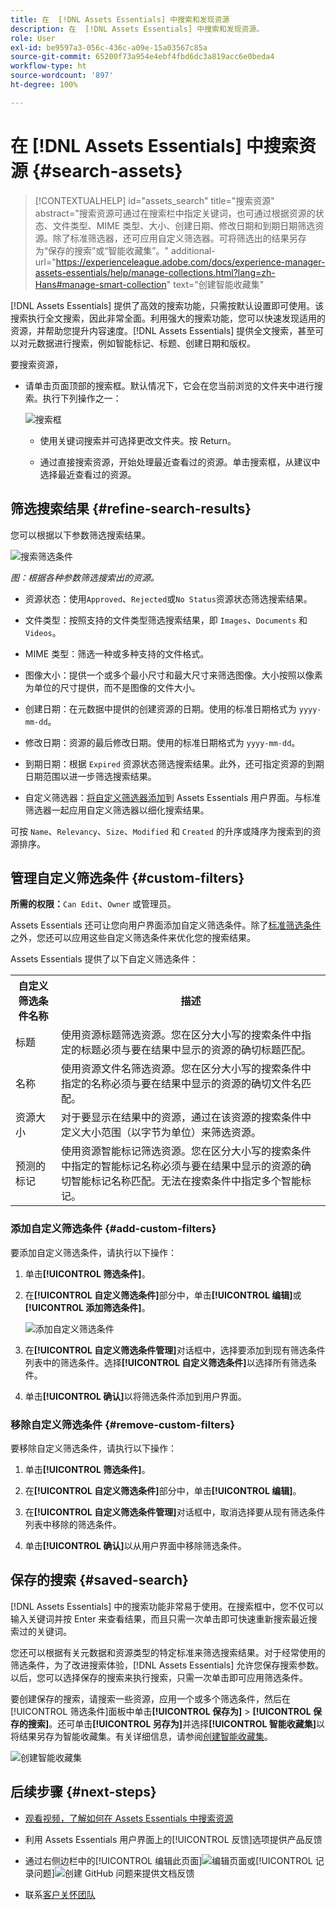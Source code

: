 ```yaml
---
title: 在  [!DNL Assets Essentials] 中搜索和发现资源
description: 在  [!DNL Assets Essentials] 中搜索和发现资源。
role: User
exl-id: be9597a3-056c-436c-a09e-15a03567c85a
source-git-commit: 65200f73a954e4ebf4fbd6dc3a819acc6e0beda4
workflow-type: ht
source-wordcount: '897'
ht-degree: 100%

---
```


# 在 [!DNL Assets Essentials] 中搜索资源 {#search-assets}

>[!CONTEXTUALHELP]
>id="assets_search"
>title="搜索资源"
>abstract="搜索资源可通过在搜索栏中指定关键词，也可通过根据资源的状态、文件类型、MIME 类型、大小、创建日期、修改日期和到期日期筛选资源。除了标准筛选器，还可应用自定义筛选器。可将筛选出的结果另存为“保存的搜索”或“智能收藏集”。"
>additional-url="https://experienceleague.adobe.com/docs/experience-manager-assets-essentials/help/manage-collections.html?lang=zh-Hans#manage-smart-collection" text="创建智能收藏集"

[!DNL Assets Essentials] 提供了高效的搜索功能，只需按默认设置即可使用。该搜索执行全文搜索，因此非常全面。利用强大的搜索功能，您可以快速发现适用的资源，并帮助您提升内容速度。[!DNL Assets Essentials] 提供全文搜索，甚至可以对元数据进行搜索，例如智能标记、标题、创建日期和版权。

要搜索资源，

* 请单击页面顶部的搜索框。默认情况下，它会在您当前浏览的文件夹中进行搜索。执行下列操作之一：

  ![搜索框](assets/search-box.png)

   * 使用关键词搜索并可选择更改文件夹。按 Return。

   * 通过直接搜索资源，开始处理最近查看过的资源。单击搜索框，从建议中选择最近查看过的资源。

## 筛选搜索结果 {#refine-search-results}

您可以根据以下参数筛选搜索结果。

![搜索筛选条件](assets/filters1.png)

*图：根据各种参数筛选搜索出的资源。*

* 资源状态：使用`Approved`、`Rejected`或`No Status`资源状态筛选搜索结果。

* 文件类型：按照支持的文件类型筛选搜索结果，即 `Images`、`Documents` 和 `Videos`。
* MIME 类型：筛选一种或多种支持的文件格式。<!-- TBD:  [supported file formats](/help/using/supported-file-formats.md). -->
* 图像大小：提供一个或多个最小尺寸和最大尺寸来筛选图像。大小按照以像素为单位的尺寸提供，而不是图像的文件大小。
* 创建日期：在元数据中提供的创建资源的日期。使用的标准日期格式为 `yyyy-mm-dd`。
* 修改日期：资源的最后修改日期。使用的标准日期格式为 `yyyy-mm-dd`。

* 到期日期：根据 `Expired` 资源状态筛选搜索结果。此外，还可指定资源的到期日期范围以进一步筛选搜索结果。

* 自定义筛选器：[将自定义筛选器添加](#custom-filters)到 Assets Essentials 用户界面。与标准筛选器一起应用自定义筛选器以细化搜索结果。

可按 `Name`、`Relevancy`、`Size`、`Modified` 和 `Created` 的升序或降序为搜索到的资源排序。

## 管理自定义筛选条件 {#custom-filters}

**所需的权限：**`Can Edit`、`Owner` 或管理员。

Assets Essentials 还可让您向用户界面添加自定义筛选条件。除了[标准筛选条件](#refine-search-results)之外，您还可以应用这些自定义筛选条件来优化您的搜索结果。

Assets Essentials 提供了以下自定义筛选条件：

<table>
    <tbody>
     <tr>
      <th><strong>自定义筛选条件名称</strong></th>
      <th><strong>描述</strong></th>
     </tr>
     <tr>
      <td>标题</td>
      <td>使用资源标题筛选资源。您在区分大小写的搜索条件中指定的标题必须与要在结果中显示的资源的确切标题匹配。</td>
     </tr>
     <tr>
      <td>名称</td>
      <td>使用资源文件名筛选资源。您在区分大小写的搜索条件中指定的名称必须与要在结果中显示的资源的确切文件名匹配。</td>
     </tr>
     <tr>
      <td>资源大小</td>
      <td>对于要显示在结果中的资源，通过在该资源的搜索条件中定义大小范围（以字节为单位）来筛选资源。</td>
     </tr>
     <tr>
      <td>预测的标记</td>
      <td>使用资源智能标记筛选资源。您在区分大小写的搜索条件中指定的智能标记名称必须与要在结果中显示的资源的确切智能标记名称匹配。无法在搜索条件中指定多个智能标记。</td>
     </tr>    
    </tbody>
   </table>

<!--
   You can use a wildcard operator (*) to enable Assets Essentials to display assets in the results that partially match the search criteria. For example, if you define <b>ma*</b> as the search criteria, Assets Essentials displays assets with title, such as, market, marketing, man, manchester, and so on in the results.

   You can use a wildcard operator (*) to enable Assets Essentials to display assets in the results that partially match the search criteria.

   You can use a wildcard operator (*) to enable Assets Essentials to display assets in the results that partially match the search criteria. You can specify multiple smart tags separated by a comma in the search criteria.

   -->

### 添加自定义筛选条件 {#add-custom-filters}

要添加自定义筛选条件，请执行以下操作：

1. 单击&#x200B;**[!UICONTROL 筛选条件]**。

1. 在&#x200B;**[!UICONTROL 自定义筛选条件]**&#x200B;部分中，单击&#x200B;**[!UICONTROL 编辑]**&#x200B;或&#x200B;**[!UICONTROL 添加筛选条件]**。

   ![添加自定义筛选条件](assets/add-custom-filters.png)

1. 在&#x200B;**[!UICONTROL 自定义筛选条件管理]**&#x200B;对话框中，选择要添加到现有筛选条件列表中的筛选条件。选择&#x200B;**[!UICONTROL 自定义筛选条件]**&#x200B;以选择所有筛选条件。

1. 单击&#x200B;**[!UICONTROL 确认]**&#x200B;以将筛选条件添加到用户界面。

### 移除自定义筛选条件 {#remove-custom-filters}

要移除自定义筛选条件，请执行以下操作：

1. 单击&#x200B;**[!UICONTROL 筛选条件]**。

1. 在&#x200B;**[!UICONTROL 自定义筛选条件]**&#x200B;部分中，单击&#x200B;**[!UICONTROL 编辑]**。

1. 在&#x200B;**[!UICONTROL 自定义筛选条件管理]**&#x200B;对话框中，取消选择要从现有筛选条件列表中移除的筛选条件。

1. 单击&#x200B;**[!UICONTROL 确认]**&#x200B;以从用户界面中移除筛选条件。


## 保存的搜索 {#saved-search}

[!DNL Assets Essentials] 中的搜索功能非常易于使用。在搜索框中，您不仅可以输入关键词并按 Enter 来查看结果，而且只需一次单击即可快速重新搜索最近搜索过的关键词。

您还可以根据有关元数据和资源类型的特定标准来筛选搜索结果。对于经常使用的筛选条件，为了改进搜索体验，[!DNL Assets Essentials] 允许您保存搜索参数。以后，您可以选择保存的搜索来执行搜索，只需一次单击即可应用筛选条件。

要创建保存的搜索，请搜索一些资源，应用一个或多个筛选条件，然后在[!UICONTROL 筛选条件]面板中单击&#x200B;**[!UICONTROL 保存为]** > **[!UICONTROL 保存的搜索]**。还可单击&#x200B;**[!UICONTROL 另存为]**&#x200B;并选择&#x200B;**[!UICONTROL 智能收藏集]**&#x200B;以将结果另存为智能收藏集。有关详细信息，请参阅[创建智能收藏集](manage-collections.md#create-a-smart-collection)。

![创建智能收藏集](assets/create-smart-collection.png)

<!-- TBD: Search behavior. Full-text search. Ranking and rank boosts. Hidden assets.
Report poor UX that users can only save a filtered search and not a simple search.
.
Are other supported files fully indexed and support full-text search? Eg. audio/videos files can at best have metadata indexed.
Anything about ranking of assets displayed in search results?

What about temporarily hiding an asset (suspending search on it) from the search results? If an asset is undergoing review collaboration, should it be used by others? Should it be hidden in search?

When userA is searching and userB add an asset that matches search results, will the asset display in search as soon as userA refreshes the page? Assuming indexing is near real-time. May not be so for bulk uploads.
-->

## 后续步骤 {#next-steps}

* [观看视频，了解如何在 Assets Essentials 中搜索资源](https://experienceleague.adobe.com/docs/experience-manager-learn/assets-essentials/basics/using.html)

* 利用 Assets Essentials 用户界面上的[!UICONTROL 反馈]选项提供产品反馈

* 通过右侧边栏中的[!UICONTROL 编辑此页面]![编辑页面](assets/do-not-localize/edit-page.png)或[!UICONTROL 记录问题]![创建 GitHub 问题](assets/do-not-localize/github-issue.png)来提供文档反馈

* 联系[客户关怀团队](https://experienceleague.adobe.com/?support-solution=General#support)
